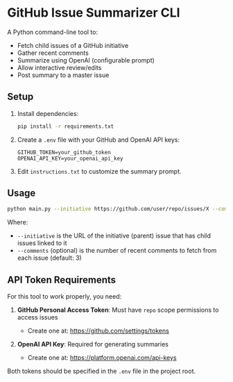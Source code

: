 # GitHub Issue Summarizer CLI

A Python command-line tool to:
- Fetch child issues of a GitHub initiative
- Gather recent comments
- Summarize using OpenAI (configurable prompt)
- Allow interactive review/edits
- Post summary to a master issue

## Setup
1. Install dependencies:
   ```zsh
   pip install -r requirements.txt
   ```
2. Create a `.env` file with your GitHub and OpenAI API keys:
   ```env
   GITHUB_TOKEN=your_github_token
   OPENAI_API_KEY=your_openai_api_key
   ```
3. Edit `instructions.txt` to customize the summary prompt.

## Usage
```zsh
python main.py --initiative https://github.com/user/repo/issues/X --comments 3
```

Where:
- `--initiative` is the URL of the initiative (parent) issue that has child issues linked to it
- `--comments` (optional) is the number of recent comments to fetch from each issue (default: 3)

## API Token Requirements

For this tool to work properly, you need:

1. **GitHub Personal Access Token**: Must have `repo` scope permissions to access issues
   - Create one at: https://github.com/settings/tokens

2. **OpenAI API Key**: Required for generating summaries
   - Create one at: https://platform.openai.com/api-keys

Both tokens should be specified in the `.env` file in the project root.
